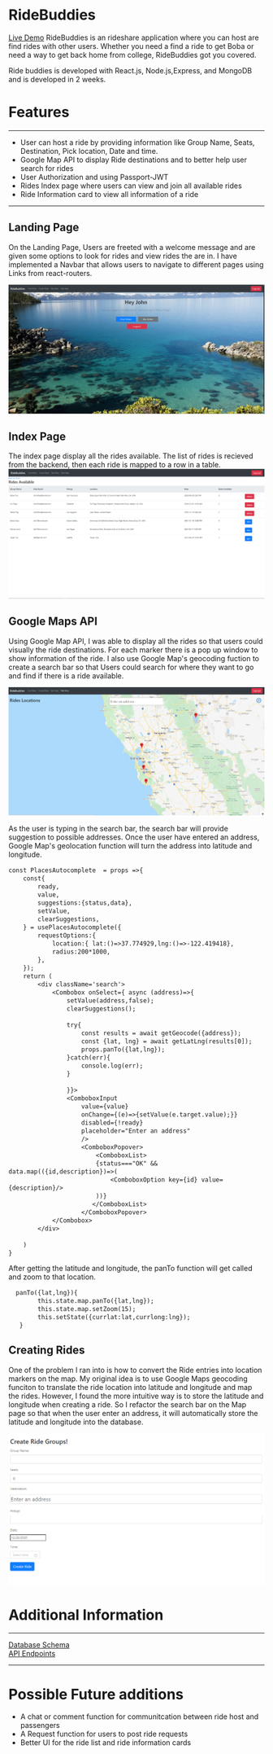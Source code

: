 # RideBuddies

[Live Demo](https://ride-buddies.herokuapp.com/)
RideBuddies is an rideshare application where you can host are find rides with other users. Whether you need a find a ride to
get Boba or need a way to get back home from college, RideBuddies got you covered.

Ride buddies is developed with React.js, Node.js,Express, and MongoDB and is developed in 2 weeks.

# Features

---

-  User can host a ride by providing information like Group Name, Seats, Destination, Pick location, Date and time.
-  Google Map API to display Ride destinations and to better help user search for rides
-  User Authorization and using Passport-JWT
-  Rides Index page where users can view and join all available rides
-  Ride Information card to view all information of a ride

---

## Landing Page

On the Landing Page, Users are freeted with a welcome message and are given some options to look for rides and view rides the are in.
I have implemented a Navbar that allows users to navigate to different pages using Links from react-routers.

![](screenshot/Dashboard.png)

## Index Page

The index page display all the rides available. The list of rides is recieved from the backend, then each ride is mapped to a row in a table.
![](screenshot/index.png)

## Google Maps API

Using Google Map API, I was able to display all the rides so that users could visually the ride destinations. For each marker there is a pop up window to show information of the ride. I also use Google Map's geocoding fuction to create a search bar so that Users could search for where they want to go and find if there is a ride available.

![](screenshot/map.png)

As the user is typing in the search bar, the search bar will provide suggestion to possible addresses. Once the user have entered an address, Google Map's geolocation function will turn the address into latitude and longitude.

```
const PlacesAutocomplete  = props =>{
    const{
        ready,
        value,
        suggestions:{status,data},
        setValue,
        clearSuggestions,
    } = usePlacesAutocomplete({
        requestOptions:{
            location:{ lat:()=>37.774929,lng:()=>-122.419418},
            radius:200*1000,
        },
    });
    return (
        <div className='search'>
            <Combobox onSelect={ async (address)=>{
                setValue(address,false);
                clearSuggestions();

                try{
                    const results = await getGeocode({address});
                    const {lat, lng} = await getLatLng(results[0]);
                    props.panTo({lat,lng});
                }catch(err){
                    console.log(err);
                }

                }}>
                <ComboboxInput
                    value={value}
                    onChange={(e)=>{setValue(e.target.value);}}
                    disabled={!ready}
                    placeholder="Enter an address"
                    />
                    <ComboboxPopover>
                        <ComboboxList>
                        {status==="OK" && data.map(({id,description})=>(
                            <ComboboxOption key={id} value={description}/>
                        ))}
                       </ComboboxList>
                    </ComboboxPopover>
            </Combobox>
        </div>

    )
}
```

After getting the latitude and longitude, the panTo function will get called and zoom to that location.

```
  panTo({lat,lng}){
        this.state.map.panTo({lat,lng});
        this.state.map.setZoom(15);
        this.setState({currlat:lat,currlong:lng});
   }
```

## Creating Rides

One of the problem I ran into is how to convert the Ride entries into location markers on the map. My original idea is to use Google Maps geocoding funciton to translate the ride location into latitude and longitude and map the rides. However, I found the more intuitive way is to store the latitude and longitude when creating a ride. So I refactor the search bar on the Map page so that when the user enter an address, it will automatically store the latitude and longitude into the database.

![](screenshot/create_ride.png)

# Additional Information

---

[Database Schema](https://github.com/rjzhao1/RideBuddiesDeploy/wiki/Schema)\
[API Endpoints](https://github.com/rjzhao1/RideBuddiesDeploy/wiki/API-Endpoints)

---

# Possible Future additions

-  A chat or comment function for communitcation between ride host and passengers
-  A Request function for users to post ride requests
-  Better UI for the ride list and ride information cards
